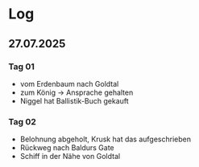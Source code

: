 # Log

## 27.07.2025

### Tag 01

- vom Erdenbaum nach Goldtal
- zum König -> Ansprache gehalten
- Niggel hat Ballistik-Buch gekauft

### Tag 02

- Belohnung abgeholt, Krusk hat das aufgeschrieben
- Rückweg nach Baldurs Gate
- Schiff in der Nähe von Goldtal

